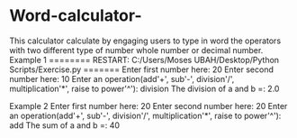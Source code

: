 # Word-calculator-
This calculator calculate by engaging users to type in word the operators with two different type of number whole number or decimal number.
Example 1
======== RESTART: C:/Users/Moses UBAH/Desktop/Python Scripts/Exercise.py =======
Enter first number here: 20
Enter second number here: 10
Enter an operation(add'+', sub'-', division'/', multiplication'*', raise to power'^'): division
The division of a and b =: 2.0

Example 2
Enter first number here: 20
Enter second number here: 20
Enter an operation(add'+', sub'-', division'/', multiplication'*', raise to power'^'): add
The sum of a and b =: 40
